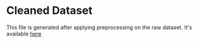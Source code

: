 # Cleaned Dataset
This file is generated after applying preprocessing on the raw dataset.
It's available [here](https://drive.google.com/drive/folders/1uh5m2VfweabRUi1DMcjORpWAXGh668am?usp=drive_link )
